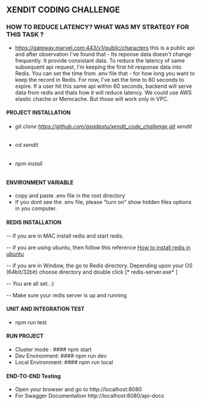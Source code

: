 ## XENDIT CODING CHALLENGE

### HOW TO REDUCE LATENCY? WHAT WAS MY STRATEGY FOR THIS TASK ?
- https://gateway.marvel.com:443/v1/public/characters this is a public api and after observation I've found that - Its reponse data doesn't change frequently. It provide consistant data. To reduce the latency of same subsequent api request, I'm keeping the first hit response data  into Redis. You can set the time from .env file that - for how long you want to keep the record in Redis. For now, I've set the time to 60 seconds to expire. If a user hit this same api within 60 seconds, backend will serve data from redis and thats how it will reduce latency.
We could use AWS elastic chache or Memcache. But those will work only in VPC.  


#### PROJECT INSTALLATION
- ###### git clone https://github.com/asadpstu/xendit_code_challenge.git xendit
- ###### cd xendit
- ###### npm install

#### ENVIRONMENT VARIABLE
- copy and paste .env file in the root directory
- If you dont see the .env file, please "turn on" show hidden files options in you computer.

#### REDIS INSTALLATION
-- if you are in MAC install redis and start redis.

-- if you are using ubuntu, then follow this reference [How to install redis in ubuntu](https://www.digitalocean.com/community/tutorials/how-to-install-and-secure-redis-on-ubuntu-18-04)

-- if you are in Window, the go to Redis directory. Depending upon your OS (64bit/32bit) choose directory and double click [* redis-server.exe* ]

-- You are all set. :)

-- Make sure your redis server is up and running

#### UNIT AND INTEGRATION TEST
- npm run test 

#### RUN PROJECT

- Cluster mode :   #### npm start     
- Dev Environment:  #### npm run dev   
- Local Environment: #### npm run local 

#### END-TO-END Testing
- Open your browser and go to http://localhost:8080
- For Swagger Documentation http://localhost:8080/api-docs




